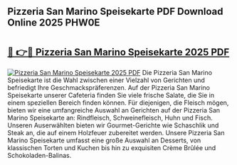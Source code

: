 ## Pizzeria San Marino Speisekarte PDF Download Online 2025 PHW0E

# <h2><a href="http://gc6iho.nevu.top/?p=Pizzeria+San+Marino+Speisekarte">🔗 👉🔴 Pizzeria San Marino Speisekarte 2025 PDF</a></h2>

[![Pizzeria San Marino Speisekarte 2025 PDF](https://i.imgur.com/dBaPXMq.png)](http://gc6iho.nevu.top/?p=Pizzeria+San+Marino+Speisekarte)
Die Pizzeria San Marino Speisekarte ist die Wahl zwischen einer Vielzahl von Gerichten und befriedigt Ihre Geschmackspräferenzen. Auf der Pizzeria San Marino Speisekarte unserer Cafeteria finden Sie viele frische Salate, die Sie in einem speziellen Bereich finden können. Für diejenigen, die Fleisch mögen, bieten wir eine umfangreiche Auswahl an Gerichten auf der Pizzeria San Marino Speisekarte an: Rindfleisch, Schweinefleisch, Huhn und Fisch. Unseren Auserwählten bieten wir Gourmet-Gerichte wie Schaschlik und Steak an, die auf einem Holzfeuer zubereitet werden. Unsere Pizzeria San Marino Speisekarte umfasst eine große Auswahl an Desserts, von klassischen Torten und Kuchen bis hin zu exquisiten Crème Brûlée und Schokoladen-Balinas.
